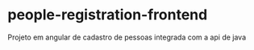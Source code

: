 # people-registration-frontend
Projeto em angular de cadastro de pessoas integrada com a api de java
